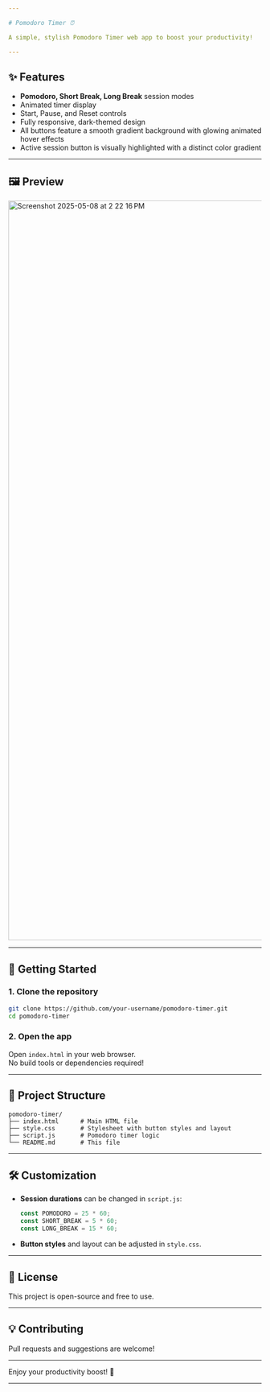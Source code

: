 ```yaml
---

# Pomodoro Timer ⏰

A simple, stylish Pomodoro Timer web app to boost your productivity!

---
```


## ✨ Features

- **Pomodoro, Short Break, Long Break** session modes
- Animated timer display
- Start, Pause, and Reset controls
- Fully responsive, dark-themed design
- All buttons feature a smooth gradient background with glowing animated hover effects
- Active session button is visually highlighted with a distinct color gradient

---

## 🖼️ Preview


<img width="1470" alt="Screenshot 2025-05-08 at 2 22 16 PM" src="https://github.com/user-attachments/assets/a973f644-5f86-4a4a-82b3-9918288680f0" />


---

## 🚀 Getting Started

### 1. Clone the repository

```bash
git clone https://github.com/your-username/pomodoro-timer.git
cd pomodoro-timer
```

### 2. Open the app

Open `index.html` in your web browser.  
No build tools or dependencies required!

---

## 📁 Project Structure

```
pomodoro-timer/
├── index.html      # Main HTML file
├── style.css       # Stylesheet with button styles and layout
├── script.js       # Pomodoro timer logic
└── README.md       # This file
```

---

## 🛠️ Customization

- **Session durations** can be changed in `script.js`:
  ```js
  const POMODORO = 25 * 60;
  const SHORT_BREAK = 5 * 60;
  const LONG_BREAK = 15 * 60;
  ```
- **Button styles** and layout can be adjusted in `style.css`.

---

## 📜 License

This project is open-source and free to use.

---

## 💡 Contributing

Pull requests and suggestions are welcome!

---

Enjoy your productivity boost! 🚀

---
